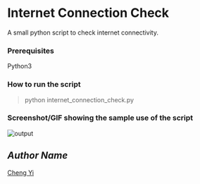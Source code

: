 # Internet Connection Check
<!--Remove the below lines and add yours -->
A small python script to check internet connectivity.

### Prerequisites
<!--Remove the below lines and add yours -->
Python3

### How to run the script
<!--Remove the below lines and add yours -->
> python internet_connection_check.py

### Screenshot/GIF showing the sample use of the script
<!--Remove the below lines and add yours -->
![output](https://github.com/ChengYiLoi/internet_connection_check/assets/28855654/17ca04be-a821-463c-abc8-1803a0bd3923)


## *Author Name*
<!--Remove the below lines and add yours -->
[Cheng Yi](https://github.com/ChengYiLoi)

